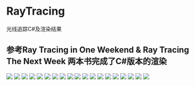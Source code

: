 # RayTracing
光线追踪C#及渲染结果
## 参考Ray Tracing in One Weekend & Ray Tracing The Next Week 两本书完成了C#版本的渲染
![](https://github.com/luomei1547/RayTracing/blob/master/Image/result1.jpeg?raw=true)
![](https://github.com/luomei1547/RayTracing/blob/master/Image/result2.jpeg?raw=true)
![](https://github.com/luomei1547/RayTracing/blob/master/Image/result3.jpeg?raw=true)
![](https://github.com/luomei1547/RayTracing/blob/master/Image/result4.jpeg?raw=true)
![](https://github.com/luomei1547/RayTracing/blob/master/Image/07.jpeg?raw=true)
![](https://github.com/luomei1547/RayTracing/blob/master/Image/08.jpeg?raw=true)
![](https://github.com/luomei1547/RayTracing/blob/master/Image/09.jpeg?raw=true)
![](https://github.com/luomei1547/RayTracing/blob/master/Image/11.jpeg?raw=true)
![](https://github.com/luomei1547/RayTracing/blob/master/Image/12.jpeg?raw=true)
![](https://github.com/luomei1547/RayTracing/blob/master/Image/13.jpeg?raw=true)
![](https://github.com/luomei1547/RayTracing/blob/master/Image/14.jpeg?raw=true)
![](https://github.com/luomei1547/RayTracing/blob/master/Image/15.jpeg?raw=true)
![](https://github.com/luomei1547/RayTracing/blob/master/Image/16.jpeg?raw=true)
![](https://github.com/luomei1547/RayTracing/blob/master/Image/17.jpeg?raw=true)
![](https://github.com/luomei1547/RayTracing/blob/master/Image/22.jpeg?raw=true)
![](https://github.com/luomei1547/RayTracing/blob/master/Image/23.jpeg?raw=true)
![](https://github.com/luomei1547/RayTracing/blob/master/Image/24.jpeg?raw=true)
![](https://github.com/luomei1547/RayTracing/blob/master/Image/25.jpeg?raw=true)
![](https://github.com/luomei1547/RayTracing/blob/master/Image/27.jpeg?raw=true)
